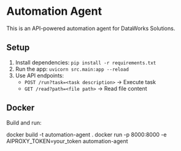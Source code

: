 # Automation Agent

This is an API-powered automation agent for DataWorks Solutions.

## Setup

1. Install dependencies: `pip install -r requirements.txt`
2. Run the app: `uvicorn src.main:app --reload`
3. Use API endpoints:
   - `POST /run?task=<task description>` → Execute task
   - `GET /read?path=<file path>` → Read file content

## Docker

Build and run:

docker build -t automation-agent . docker run -p 8000:8000 -e AIPROXY_TOKEN=your_token automation-agent